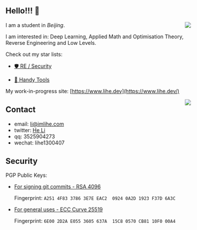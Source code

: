 ## Hello!!! 👋

<a href="#"><img align="right" src="https://ghstats.lihe.dev/api?username=lihe07&count_private=true&show_icons=true&theme=radical&include_all_commits=true"></img></a>

I am a student in _Beijing_. 

I am interested in: Deep Learning, Applied Math and Optimisation Theory, Reverse Engineering and Low Levels.

Check out my star lists:

  - [🛡️ RE / Security ](https://github.com/stars/lihe07/lists/re-security)

  - [🦀 Handy Tools ](https://github.com/stars/lihe07/lists/essentials)


My work-in-progress site: [https://www.lihe.dev](https://www.lihe.dev/)

<a href="#"><img align="right" src="https://ghstats.lihe.dev/api/top-langs/?username=lihe07&theme=radical&layout=compact"></img></a>

## Contact

- email:   [li@imlihe.com](mailto:li@imlihe.com)
- twitter: [He Li](https://twitter.com/lihe2007)
- qq:      3525904273
- wechat:  lihe1300407

## Security

PGP Public Keys:

- [For signing git commits - RSA 4096](https://github.com/lihe07.gpg)

  Fingerprint: `A251 4F83 3786 3E7E EAC2  0924 0A2D 1923 F37D 6A3C`

- [For general uses - ECC Curve 25519](https://keys.openpgp.org/vks/v1/by-fingerprint/6E002D2AE0553605637A15C80570CB8110F000A4)

  Fingerprint: `6E00 2D2A E055 3605 637A  15C8 0570 CB81 10F0 00A4`
